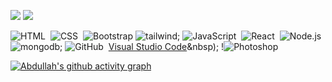 <img src="https://github-readme-stats.vercel.app/api?username=developerabdullah-me&show_icons=true&theme=light&line_height=33"> <img src="https://github-readme-stats.vercel.app/api/top-langs/?username=developerabdullah-me&theme=light&hide_langs_below=1">

 ![HTML](https://img.shields.io/badge/-HTML-05122A?style=flat&logo=HTML5)&nbsp;
 ![CSS](https://img.shields.io/badge/-CSS-05122A?style=flat&logo=CSS3&logoColor=1572B6)&nbsp;
![Bootstrap](https://img.shields.io/badge/-Bootstrap-05122A?style=flat&logo=bootstrap&logoColor=563D7C) 
![tailwind](https://img.shields.io/badge/Tailwind_CSS-38B2AC?style=for-the-badge&logo=tailwind-css&logoColor=white);
![JavaScript](https://img.shields.io/badge/-JavaScript-05122A?style=flat&logo=javascript)&nbsp;
![React](https://img.shields.io/badge/-React-05122A?style=flat&logo=react)&nbsp;
 ![Node.js](https://img.shields.io/badge/-Node.js-05122A?style=flat&logo=node.js)&nbsp; 
![mongodb](https://img.shields.io/badge/MongoDB-4EA94B?style=for-the-badge&logo=mongodb&logoColor=white);
![GitHub](https://img.shields.io/badge/-GitHub-05122A?style=flat&logo=github)&nbsp; 
[Visual Studio Code](https://img.shields.io/badge/-Visual%20Studio%20Code-05122A?style=flat&logo=visual-studio-code&logoColor=007ACC)&nbsp); 
 !![Photoshop](https://img.shields.io/badge/-Photoshop-05122A?style=flat&logo=adobe-photoshop)&nbsp;


[![Abdullah's github activity graph](https://activity-graph.herokuapp.com/graph?username=developerabdullah-me&bg_color=ffffff&color=010203&line=0ebaec&point=1adbce&area=true&hide_border=true)](https://github.com/NoobMahbub/github-readme-activity-graph)
